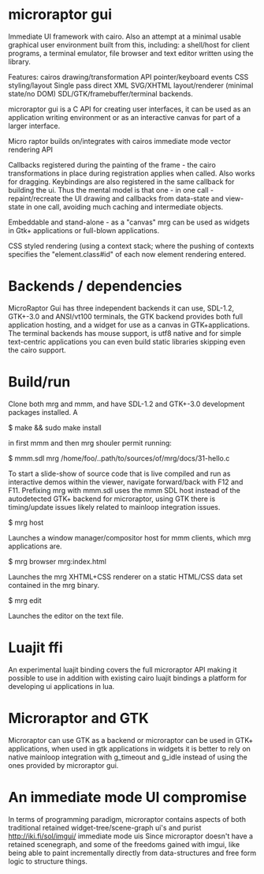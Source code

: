 microraptor gui
===============

Immediate UI framework with cairo. Also an attempt at a minimal usable
graphical user environment built from this, including: a shell/host for client
programs, a terminal emulator, file browser and text editor written using the
library.

Features:
  cairos drawing/transformation API
  pointer/keyboard events
  CSS styling/layout
  Single pass direct XML SVG/XHTML layout/renderer (minimal state/no DOM)
  SDL/GTK/framebuffer/terminal backends.

microraptor gui is a C API for creating user interfaces, it can be used as an
application writing environment or as an interactive canvas for part of a
larger interface.

Micro raptor builds on/integrates with cairos immediate mode vector rendering
API
      
Callbacks registered during the painting of the frame - the cairo
transformations in place during registration applies when called. Also works
for dragging. Keybindings are also registered in the same callback for
building the ui. Thus the mental model is that one - in one call -
repaint/recreate the UI drawing and callbacks from data-state and view-state
in one call, avoiding much caching and intermediate objects.

Embeddable and stand-alone - as a "canvas" mrg can be used as widgets
in Gtk+ applications or full-blown applications.

CSS styled rendering (using a context stack; where the pushing of contexts
specifies the "element.class#id" of each now element rendering entered.

Backends / dependencies
=======================

MicroRaptor Gui has three independent backends it can use, SDL-1.2, GTK+-3.0
and ANSI/vt100 terminals, the GTK backend provides both full application
hosting, and a widget for use as a canvas in GTK+applications. The terminal
backends has mouse support, is utf8 native and for simple text-centric
applications you can even build static libraries skipping even the cairo
support.

Build/run
=========

Clone both mrg and mmm, and have SDL-1.2 and GTK+-3.0 development packages
installed. A 

$ make && sudo make install

in first mmm and then mrg shouler permit running:

$ mmm.sdl mrg /home/foo/..path/to/sources/of/mrg/docs/31-hello.c

To start a slide-show of source code that is live compiled and run as
interactive demos within the viewer, navigate forward/back with F12 and F11.
Prefixing mrg with mmm.sdl uses the mmm SDL host instead of the autodetected
GTK+ backend for microraptor, using GTK there is timing/update issues likely
related to mainloop integration issues.

$ mrg host

Launches a window manager/compositor host for mmm clients, which mrg
applications are.

$ mrg browser mrg:index.html

Launches the mrg XHTML+CSS renderer on a static HTML/CSS data set contained in
the mrg binary.

$ mrg edit <textfile>

Launches the editor on the text file.

Luajit ffi
==========

An experimental luajit binding covers the full microraptor API making it
possible to use in addition with existing cairo luajit bindings a platform for
developing ui applications in lua.

Microraptor and GTK
===================

Microraptor can use GTK as a backend or microraptor can be used in GTK+
applications, when used in gtk applications in widgets it is better to rely on
native mainloop integration with g_timeout and g_idle instead of using the
ones provided by microraptor gui.

An immediate mode UI compromise
===============================
     
In terms of programming paradigm, microraptor contains aspects of 
both traditional retained widget-tree/scene-graph ui's and 
purist http://iki.fi/sol/imgui/  immediate mode uis
Since microraptor doesn't have a retained scenegraph, and some of
the freedoms gained with imgui, like being able to paint
incrementally directly from data-structures and free form logic to
structure things.
